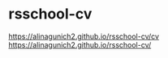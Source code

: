 # rsschool-cv
https://alinagunich2.github.io/rsschool-cv/cv 
https://alinagunich2.github.io/rsschool-cv/
